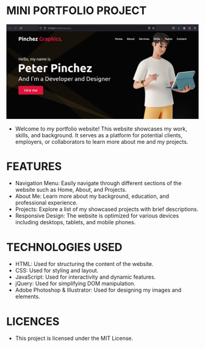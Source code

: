 # MINI PORTFOLIO PROJECT

![PERSONAL PORTFOLIO](./SCREENSHOT.png)

- Welcome to my portfolio website! This website showcases my work, skills, and background. It serves as a platform for potential clients, employers, or collaborators to learn more about me and my projects.

# FEATURES

- Navigation Menu: Easily navigate through different sections of the website such as Home, About, and Projects.
- About Me: Learn more about my background, education, and professional experience.
- Projects: Explore a list of my showcased projects with brief descriptions.
- Responsive Design: The website is optimized for various devices including desktops, tablets, and mobile phones.

# TECHNOLOGIES USED

- HTML: Used for structuring the content of the website.
- CSS: Used for styling and layout.
- JavaScript: Used for interactivity and dynamic features.
- jQuery: Used for simplifying DOM manipulation.
- Adobe Photoshop & Illustrator: Used for designing my images and elements.

# LICENCES

- This project is licensed under the MIT License.
